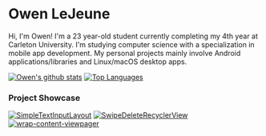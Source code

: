 # Owen LeJeune

Hi, I'm Owen! I'm a 23 year-old student currently completing my 4th year at Carleton University. I'm studying computer science with a specialization in mobile app development. My personal projects mainly involve Android applications/libraries and Linux/macOS desktop apps.

[![Owen's github stats](https://github-readme-stats.vercel.app/api?username=owenlejeune&show_icons=true&count_private=true)](https://github.com/anuraghazra/github-readme-stats)
[![Top Languages](https://github-readme-stats.vercel.app/api/top-langs/?username=owenlejeune&layout=compact)](https://github.com/anuraghazra/github-readme-stats)

### Project Showcase
[![SimpleTextInputLayout](https://github-readme-stats.vercel.app/api/pin/?username=owenlejeune&repo=SimpleTextInputLayout)](https://github.com/owenlejeune/SimpleTextInputLayout)
[![SwipeDeleteRecyclerView](https://github-readme-stats.vercel.app/api/pin/?username=owenlejeune&repo=SwipeDeleteRecyclerView)](https://github.com/owenlejeune/SwipeDeleteRecyclerView)
[![wrap-content-viewpager](https://github-readme-stats.vercel.app/api/pin/?username=owenlejeune&repo=wrap-content-viewpager)](https://github.com/owenlejeune/wrap-content-viewpager)
